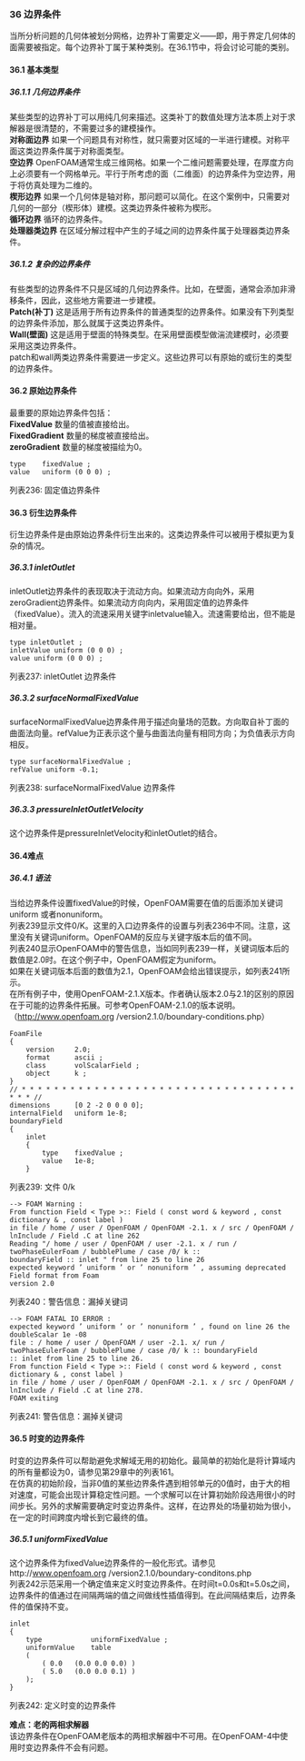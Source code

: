 ### 36 边界条件
当所分析问题的几何体被划分网格，边界补丁需要定义——即，用于界定几何体的面需要被指定。每个边界补丁属于某种类别。在36.1节中，将会讨论可能的类别。
#### 36.1 基本类型
##### 36.1.1 几何边界条件 
某些类型的边界补丁可以用纯几何来描述。这类补丁的数值处理方法本质上对于求解器是很清楚的，不需要过多的建模操作。  
**对称面边界**  如果一个问题具有对称性，就只需要对区域的一半进行建模。对称平面这类边界条件属于对称面类型。  
**空边界**  OpenFOAM通常生成三维网格。如果一个二维问题需要处理，在厚度方向上必须要有一个网格单元。平行于所考虑的面（二维面）的边界条件为空边界，用于将仿真处理为二维的。  
**楔形边界**  如果一个几何体是轴对称，那问题可以简化。在这个案例中，只需要对几何的一部分（楔形体）建模。这类边界条件被称为楔形。  
**循环边界**  循环的边界条件。  
**处理器类边界**  在区域分解过程中产生的子域之间的边界条件属于处理器类边界条件。  

##### 36.1.2 复杂的边界条件
有些类型的边界条件不只是区域的几何边界条件。比如，在壁面，通常会添加非滑移条件，因此，这些地方需要进一步建模。  
**Patch(补丁)**  这是适用于所有边界条件的普通类型的边界条件。如果没有下列类型的边界条件添加，那么就属于这类边界条件。  
**Wall(壁面)**  这是适用于壁面的特殊类型。在采用壁面模型做湍流建模时，必须要采用这类边界条件。  
patch和wall两类边界条件需要进一步定义。这些边界可以有原始的或衍生的类型的边界条件。

#### 36.2 原始边界条件
最重要的原始边界条件包括：  
**FixedValue**  数量的值被直接给出。  
**FixedGradient**  数量的梯度被直接给出。  
**zeroGradient**  数量的梯度被描绘为0。  
```
type	fixedValue ;
value	uniform (0 0 0) ;
```
列表236: 固定值边界条件

#### 36.3  衍生边界条件
衍生边界条件是由原始边界条件衍生出来的。这类边界条件可以被用于模拟更为复杂的情况。

##### 36.3.1 inletOutlet
inletOutlet边界条件的表现取决于流动方向。如果流动方向向外，采用zeroGradient边界条件。如果流动方向向内，采用固定值的边界条件（fixedValue）。流入的流速采用关键字inletvalue输入。流速需要给出，但不能是相对量。  
```
type inletOutlet ;
inletValue uniform (0 0 0) ;
value uniform (0 0 0) ;
```
列表237: inletOutlet 边界条件

##### 36.3.2  surfaceNormalFixedValue
surfaceNormalFixedValue边界条件用于描述向量场的范数。方向取自补丁面的曲面法向量。refValue为正表示这个量与曲面法向量有相同方向；为负值表示方向相反。
```
type surfaceNormalFixedValue ;
refValue uniform -0.1;
```
列表238: surfaceNormalFixedValue 边界条件

##### 36.3.3 pressureInletOutletVelocity
这个边界条件是pressureInletVelocity和inletOutlet的结合。

#### 36.4难点
##### 36.4.1 语法
当给边界条件设置fixedValue的时候，OpenFOAM需要在值的后面添加关键词uniform 或者nonuniform。  
列表239显示文件0/K。这里的入口边界条件的设置与列表236中不同。注意，这里没有关键词uniform。OpenFOAM的反应与关键字版本后的值不同。  
列表240显示OpenFOAM中的警告信息，当如同列表239一样，关键词版本后的数值是2.0时。在这个例子中，OpenFOAM假定为uniform。  
如果在关键词版本后面的数值为2.1，OpenFOAM会给出错误提示，如列表241所示。  
在所有例子中，使用OpenFOAM-2.1.X版本。作者确认版本2.0与2.1的区别的原因在于可能的边界条件拓展。可参考OpenFOAM-2.1.0的版本说明。（http://www.openfoam.org /version2.1.0/boundary-conditions.php）
```
FoamFile
{
	version		2.0;
	format		ascii ;
	class		volScalarField ;
	object		k ;
}
// * * * * * * * * * * * * * * * * * * * * * * * * * * * * * * * * * * * * * //
dimensions		[0 2 -2 0 0 0 0];
internalField	uniform 1e-8;
boundaryField
{
	inlet
	{
		type	fixedValue ;
		value	1e-8;
	}
```
列表239: 文件 0/k

```
--> FOAM Warning :
From function Field < Type >:: Field ( const word & keyword , const dictionary & , const label )
in file / home / user / OpenFOAM / OpenFOAM -2.1. x / src / OpenFOAM / lnInclude / Field .C at line 262
Reading "/ home / user / OpenFOAM / user -2.1. x / run / twoPhaseEulerFoam / bubblePlume / case /0/ k ::
boundaryField :: inlet " from line 25 to line 26
expected keyword ’ uniform ’ or ’ nonuniform ’ , assuming deprecated Field format from Foam
version 2.0
```
列表240：警告信息：漏掉关键词

```
--> FOAM FATAL IO ERROR :
expected keyword ’ uniform ’ or ’ nonuniform ’ , found on line 26 the doubleScalar 1e -08
file : / home / user / OpenFOAM / user -2.1. x/ run / twoPhaseEulerFoam / bubblePlume / case /0/ k :: boundaryField
:: inlet from line 25 to line 26.
From function Field < Type >:: Field ( const word & keyword , const dictionary & , const label )
in file / home / user / OpenFOAM / OpenFOAM -2.1. x / src / OpenFOAM / lnInclude / Field .C at line 278.
FOAM exiting
```
列表241: 警告信息：漏掉关键词

#### 36.5 时变的边界条件
时变的边界条件可以帮助避免求解域无用的初始化。最简单的初始化是将计算域内的所有量都设为0，请参见第29章中的列表161。  
在仿真的初始阶段，当非0值的某些边界条件遇到相邻单元的0值时，由于大的相对速度，可能会出现计算稳定性问题。一个求解可以在计算初始阶段选用很小的时间步长。另外的求解需要确定时变边界条件。这样，在边界处的场量初始为很小，在一定的时间跨度内增长到它最终的值。

##### 36.5.1  uniformFixedValue
这个边界条件为fixedValue边界条件的一般化形式。请参见http://www.openfoam.org /version2.1.0/boundary-conditons.php  
列表242示范采用一个确定值来定义时变边界条件。在时间t=0.0s和t=5.0s之间，边界条件的值通过在间隔两端的值之间做线性插值得到。在此间隔结束后，边界条件的值保持不变。
```
inlet
{
	type			uniformFixedValue ;
	uniformValue	table
	(
		( 0.0	(0.0 0.0 0.0) )
		( 5.0	(0.0 0.0 0.1) )
	);
}
```
列表242: 定义时变的边界条件

**难点：老的两相求解器**  
该边界条件在OpenFOAM老版本的两相求解器中不可用。在OpenFOAM-4中使用时变边界条件不会有问题。